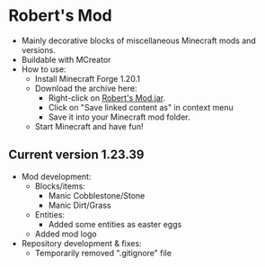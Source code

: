 # Robert's Mod

- Mainly decorative blocks of miscellaneous Minecraft mods and versions.
- Buildable with MCreator
- How to use:
  - Install Minecraft Forge 1.20.1
  - Download the archive here:
    - Right-click on [Robert's Mod.jar](https://github.com/DerRobert-28/RobertsMod/blob/master/Robert's%20Mod.jar).
    - Click on "Save linked content as" in context menu
    - Save it into your Minecraft mod folder.
  - Start Minecraft and have fun!

## Current version 1.23.39

- Mod development:
  - Blocks/items:
    - Manic Cobblestone/Stone
    - Manic Dirt/Grass
  - Entities:
    - Added some entities as easter eggs
  - Added mod logo
- Repository development & fixes:
  - Temporarily removed ".gitignore" file
